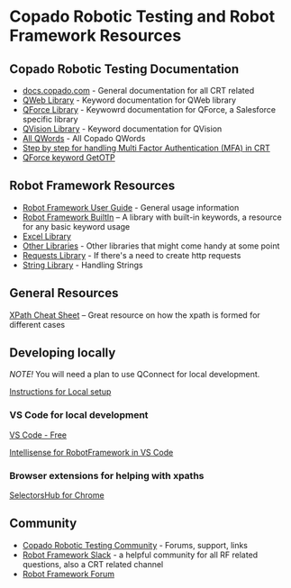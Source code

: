 # Copado Robotic Testing and Robot Framework Resources

## Copado Robotic Testing Documentation 
- [docs.copado.com](https://docs.copado.com/articles/#!copado-robotic-testing-publication/copado-robotic-testing) - General documentation for all CRT related
- [QWeb Library](https://qentinelqi.github.io/qweb/QWeb.html) - Keyword documentation for QWeb library
- [QForce Library](https://help.pace.qentinel.com/qwords-reference/current/qwords/_attachments/QForce.html#library-documentation-top) - Keywowrd documentation for QForce, a Salesforce specific library
- [QVision Library](https://help.pace.qentinel.com/qwords-reference/current/qwords/_attachments/QVision.html#library-documentation-top) - Keyword documentation for QVision
- [All QWords](https://help.pace.qentinel.com/qwords-reference/current/qwords/all.html) - All Copado QWords
- [Step by step for handling Multi Factor Authentication (MFA) in CRT](getotp.md)
- [QForce keyword GetOTP](https://help.pace.qentinel.com/qwords-reference/current/qwords/_attachments/QForce.html#mfa-setup)
  
## Robot Framework Resources
 
- [Robot Framework User Guide](https://robotframework.org/robotframework/latest/RobotFrameworkUserGuide.html) - General usage information 
- [Robot Framework BuiltIn](https://robotframework.org/robotframework/latest/libraries/BuiltIn.html#library-documentation-top) – A library with built-in keywords, a resource for any basic keyword usage
- [Excel Library](https://navinet.github.io/robotframework-excellibrary/)
- [Other Libraries](https://robotframework.org/?tab=libraries#resources) - Other libraries that might come handy at some point
- [Requests Library](https://marketsquare.github.io/robotframework-requests/doc/RequestsLibrary.html) - If there's a need to create http requests
- [String Library](https://robotframework.org/robotframework/2.1.2/libraries/String.html) - Handling Strings

## General Resources 
[XPath Cheat Sheet](https://devhints.io/xpath) – Great resource on how the xpath is formed for different cases

 
## Developing locally

*NOTE!* You will need a plan to use QConnect for local development.

[Instructions for Local setup](https://docs.copado.com/articles/#!copado-robotic-testing-publication/on-premise-setup-1/q/on-premise/qid/33341/qp/1)

### VS Code for local development
[VS Code - Free](https://code.visualstudio.com/)
 
[Intellisense for RobotFramework in VS Code](https://marketplace.visualstudio.com/items?itemName=TomiTurtiainen.rf-intellisense)
 
### Browser extensions for helping with xpaths
[SelectorsHub for Chrome](https://chrome.google.com/webstore/detail/selectorshub-xpath-plugin/ndgimibanhlabgdgjcpbbndiehljcpfh)

## Community

- [Copado Robotic Testing Community](https://community.qentinel.com/support/home) - Forums, support, links
- [Robot Framework Slack](https://rf-invite.herokuapp.com/) - a helpful community for all RF related questions, also a CRT related channel
- [Robot Framework Forum](https://forum.robotframework.org/)



